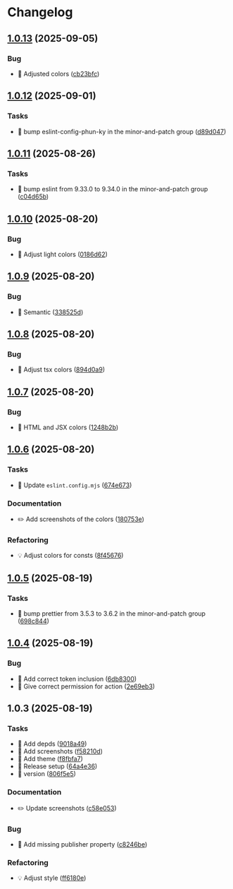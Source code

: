 # Changelog

## [1.0.13](https://github.com/phun-ky/vscode-accessible-theme/compare/1.0.12...1.0.13) (2025-09-05)

### Bug

* 🐛 Adjusted colors ([cb23bfc](https://github.com/phun-ky/vscode-accessible-theme/commit/cb23bfca092d41b0e9d5972bc66f0bf7bb7d4916))

## [1.0.12](https://github.com/phun-ky/vscode-accessible-theme/compare/1.0.11...1.0.12) (2025-09-01)

### Tasks

* 🤖 bump eslint-config-phun-ky in the minor-and-patch group ([d89d047](https://github.com/phun-ky/vscode-accessible-theme/commit/d89d0470b973610aed392ef3d45f2d3aa75cbe37))

## [1.0.11](https://github.com/phun-ky/vscode-accessible-theme/compare/1.0.10...1.0.11) (2025-08-26)

### Tasks

* 🤖 bump eslint from 9.33.0 to 9.34.0 in the minor-and-patch group ([c04d65b](https://github.com/phun-ky/vscode-accessible-theme/commit/c04d65bf516acb6d0c9324b7a3dcd8b963ba9fe0))

## [1.0.10](https://github.com/phun-ky/vscode-accessible-theme/compare/1.0.9...1.0.10) (2025-08-20)

### Bug

* 🐛 Adjust light colors ([0186d62](https://github.com/phun-ky/vscode-accessible-theme/commit/0186d6294071eecc44bbe843c6245e949ea446aa))

## [1.0.9](https://github.com/phun-ky/vscode-accessible-theme/compare/1.0.8...1.0.9) (2025-08-20)

### Bug

* 🐛 Semantic ([338525d](https://github.com/phun-ky/vscode-accessible-theme/commit/338525d19069b0b91df23c39b27f187447dcd8c7))

## [1.0.8](https://github.com/phun-ky/vscode-accessible-theme/compare/1.0.7...1.0.8) (2025-08-20)

### Bug

* 🐛 Adjust tsx colors ([894d0a9](https://github.com/phun-ky/vscode-accessible-theme/commit/894d0a9fa8760e2989ce8780d003c6ac046b9d0d))

## [1.0.7](https://github.com/phun-ky/vscode-accessible-theme/compare/1.0.6...1.0.7) (2025-08-20)

### Bug

* 🐛 HTML and JSX colors ([1248b2b](https://github.com/phun-ky/vscode-accessible-theme/commit/1248b2bfd5cdfefde5e37f7b3d90a6f5104a1a4f))

## [1.0.6](https://github.com/phun-ky/vscode-accessible-theme/compare/1.0.5...1.0.6) (2025-08-20)

### Tasks

* 🤖 Update `eslint.config.mjs` ([674e673](https://github.com/phun-ky/vscode-accessible-theme/commit/674e673bd648c17d1eb41d2ca5d41525e03de540))

### Documentation

* ✏️ Add screenshots of the colors ([180753e](https://github.com/phun-ky/vscode-accessible-theme/commit/180753e6f7acf00cbcc6221de3b3a27d00113794))

### Refactoring

* 💡 Adjust colors for consts ([8f45676](https://github.com/phun-ky/vscode-accessible-theme/commit/8f456760275d8497f6213a69259d321a808b9097))

## [1.0.5](https://github.com/phun-ky/vscode-accessible-theme/compare/1.0.4...1.0.5) (2025-08-19)

### Tasks

- 🤖 bump prettier from 3.5.3 to 3.6.2 in the minor-and-patch group
  ([698c844](https://github.com/phun-ky/vscode-accessible-theme/commit/698c8444bdd54254365a7892cc504698b263e2d1))

## [1.0.4](https://github.com/phun-ky/vscode-accessible-theme/compare/1.0.3...1.0.4) (2025-08-19)

### Bug

- 🐛 Add correct token inclusion
  ([6db8300](https://github.com/phun-ky/vscode-accessible-theme/commit/6db83007c94c7a0a7c839fa3be504a17031b5236))
- 🐛 Give correct permission for action
  ([2e69eb3](https://github.com/phun-ky/vscode-accessible-theme/commit/2e69eb3ef30062e004d24cb7ac0c42fe287162c5))

## 1.0.3 (2025-08-19)

### Tasks

- 🤖 Add depds
  ([9018a49](https://github.com/phun-ky/vscode-accessible-theme/commit/9018a4945d0f58a1417052f3667276a6c7a8d929))
- 🤖 Add screenshots
  ([f58210d](https://github.com/phun-ky/vscode-accessible-theme/commit/f58210dd16badc3ed50e9c6df207e4004f7d0594))
- 🤖 Add theme
  ([f8fbfa7](https://github.com/phun-ky/vscode-accessible-theme/commit/f8fbfa7d42a042498eee544ed1ffd5437e89eafe))
- 🤖 Release setup
  ([64a4e36](https://github.com/phun-ky/vscode-accessible-theme/commit/64a4e369d202134fcfd99fbe83f772458932f08d))
- 🤖 version
  ([806f5e5](https://github.com/phun-ky/vscode-accessible-theme/commit/806f5e57d2bf876776c2e076ee746c399b2ebb42))

### Documentation

- ✏️ Update screenshots
  ([c58e053](https://github.com/phun-ky/vscode-accessible-theme/commit/c58e0532a068ed9d19d608e7694ad59d1ae755c5))

### Bug

- 🐛 Add missing publisher property
  ([c8246be](https://github.com/phun-ky/vscode-accessible-theme/commit/c8246bed3516ecc387e657237741d945ab94d2a2))

### Refactoring

- 💡 Adjust style
  ([ff6180e](https://github.com/phun-ky/vscode-accessible-theme/commit/ff6180ed0ed034745819bb400f37f160b765d0e3))
